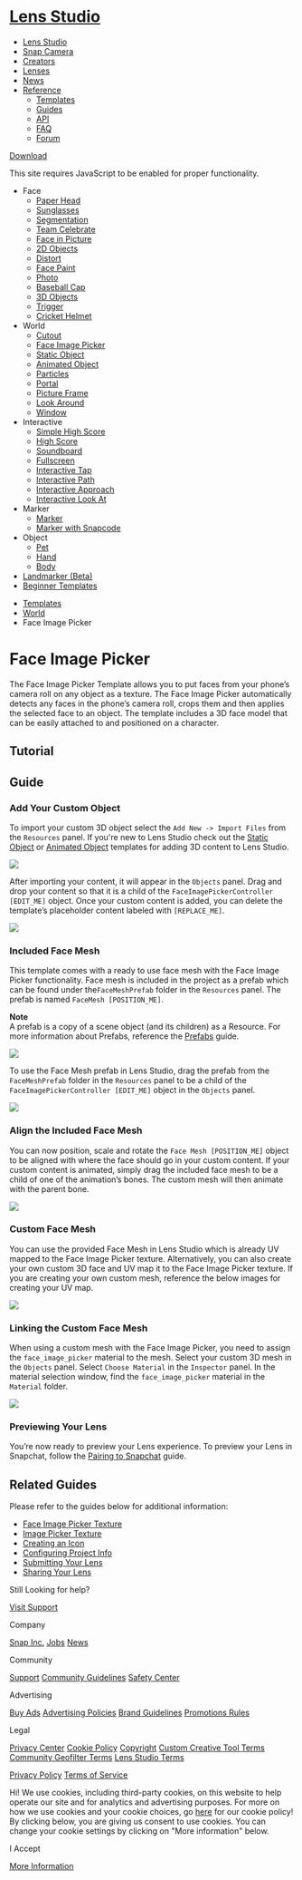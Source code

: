 # [Lens Studio](/)

  - [Lens Studio](/)
  - [Snap Camera](/snap-camera)
  - [Creators](/creators)
  - [Lenses](/lenses)
  - [News](/news)
  - [Reference](#)
      - [Templates](/templates)
      - [Guides](/guides)
      - [API](/api)
      - [FAQ](/support)
      - [Forum](https://support.lensstudio.com/hc/en-us/community/topics)

[Download](/download)

[](#) [](#)

This site requires JavaScript to be enabled for proper functionality.

  - Face
      - [Paper Head](/templates/face/paper-head)
      - [Sunglasses](/templates/face/sunglasses)
      - [Segmentation](/templates/face/segmentation)
      - [Team Celebrate](/templates/face/team-celebrate)
      - [Face in Picture](/templates/face/face-in-picture)
      - [2D Objects](/templates/face/2d-objects)
      - [Distort](/templates/face/distort)
      - [Face Paint](/templates/face/face-paint)
      - [Photo](/templates/face/photo)
      - [Baseball Cap](/templates/face/baseball-cap)
      - [3D Objects](/templates/face/3d-objects)
      - [Trigger](/templates/face/trigger)
      - [Cricket Helmet](/templates/face/cricket-helmet)
  - World
      - [Cutout](/templates/world/cutout)
      - [Face Image Picker](/templates/world/face-image-picker)
      - [Static Object](/templates/world/static-object)
      - [Animated Object](/templates/world/animated-object)
      - [Particles](/templates/world/particles)
      - [Portal](/templates/world/portal)
      - [Picture Frame](/templates/world/picture-frame)
      - [Look Around](/templates/world/look-around)
      - [Window](/templates/world/window)
  - Interactive
      - [Simple High Score](/templates/interactive/simple-high-score)
      - [High Score](/templates/interactive/high-score)
      - [Soundboard](/templates/interactive/soundboard)
      - [Fullscreen](/templates/interactive/fullscreen)
      - [Interactive Tap](/templates/interactive/interactive-tap)
      - [Interactive Path](/templates/interactive/interactive-path)
      - [Interactive
        Approach](/templates/interactive/interactive-approach)
      - [Interactive Look
        At](/templates/interactive/interactive-look-at)
  - Marker
      - [Marker](/templates/marker/marker)
      - [Marker with Snapcode](/templates/marker/marker-with-snapcode)
  - Object
      - [Pet](/templates/object/pet)
      - [Hand](/templates/object/hand)
      - [Body](/templates/object/body)
  - [Landmarker (Beta)](/templates/landmarker)
  - [Beginner Templates](/templates/beginner-templates)

<!-- end list -->

  - [Templates](/templates)
  - [World](/templates/world)
  - Face Image Picker

# Face Image Picker

The Face Image Picker Template allows you to put faces from your phone’s
camera roll on any object as a texture. The Face Image Picker
automatically detects any faces in the phone’s camera roll, crops them
and then applies the selected face to an object. The template includes a
3D face model that can be easily attached to and positioned on a
character.

## Tutorial

## Guide

### Add Your Custom Object

To import your custom 3D object select the `Add New -> Import Files`
from the `Resources` panel. If you're new to Lens Studio check out the
[Static Object](/templates/world/static-object) or [Animated
Object](/templates/world/animated-object) templates for adding 3D
content to Lens Studio. 

![](https://storage.googleapis.com/snapchat-lens-assets/f1a09194-f02d-43ed-92b8-62e843179ff0/lensStudio/Templates/VKgkU8_1_7_0/img/face_image_picker_import.gif)

After importing your content, it will appear in the `Objects` panel.
Drag and drop your content so that it is a child of
the `FaceImagePickerController [EDIT_ME]` object. Once your custom
content is added, you can delete the template’s placeholder content
labeled with `[REPLACE_ME]`.

![](https://storage.googleapis.com/snapchat-lens-assets/f1a09194-f02d-43ed-92b8-62e843179ff0/lensStudio/Templates/VKgkU8_1_7_0/img/face_image_picker_parent.gif)

### Included Face Mesh

This template comes with a ready to use face mesh with the Face Image
Picker functionality. Face mesh is included in the project as a prefab
which can be found under the`FaceMeshPrefab` folder in the `Resources`
panel. The prefab is named `FaceMesh [POSITION_ME]`.  

**Note**  
A prefab is a copy of a scene object (and its children) as a Resource.
For more information about Prefabs, reference the
[Prefabs](/guides/general/prefabs) guide.

![](https://storage.googleapis.com/snapchat-lens-assets/f1a09194-f02d-43ed-92b8-62e843179ff0/lensStudio/Templates/VKgkU8_1_7_0/img/face_image_picker_prefab.png)

To use the Face Mesh prefab in Lens Studio, drag the prefab from the
`FaceMeshPrefab` folder in the `Resources` panel to be a child of the
`FaceImagePickerController [EDIT_ME]` object in the `Objects` panel.

![](https://storage.googleapis.com/snapchat-lens-assets/f1a09194-f02d-43ed-92b8-62e843179ff0/lensStudio/Templates/VKgkU8_1_7_0/img/face_image_picker_prefab_drag.gif)

### Align the Included Face Mesh

You can now position, scale and rotate the `Face Mesh [POSITION_ME]`
object to be aligned with where the face should go in your custom
content. If your custom content is animated, simply drag the included
face mesh to be a child of one of the animation’s bones. The custom mesh
will then animate with the parent bone. 

![](https://storage.googleapis.com/snapchat-lens-assets/f1a09194-f02d-43ed-92b8-62e843179ff0/lensStudio/Templates/VKgkU8_1_7_0/img/face_image_picker_move.gif)

### Custom Face Mesh

You can use the provided Face Mesh in Lens Studio which is already UV
mapped to the Face Image Picker texture. Alternatively, you can also
create your own custom 3D face and UV map it to the Face Image Picker
texture. If you are creating your own custom mesh, reference the below
images for creating your UV map. 

![](https://storage.googleapis.com/snapchat-lens-assets/f1a09194-f02d-43ed-92b8-62e843179ff0/lensStudio/Templates/VKgkU8_1_7_0/img/face_image_picker_uv_1.png)

### Linking the Custom Face Mesh

When using a custom mesh with the Face Image Picker, you need to assign
the `face_image_picker` material to the mesh. Select your custom 3D mesh
in the `Objects` panel. Select `Choose Material` in the `Inspector`
panel. In the material selection window, find the `face_image_picker`
material in the `Material` folder. 

![](https://storage.googleapis.com/snapchat-lens-assets/f1a09194-f02d-43ed-92b8-62e843179ff0/lensStudio/Templates/VKgkU8_1_7_0/img/face_image_picker_choose_material.gif)

### Previewing Your Lens

You’re now ready to preview your Lens experience. To preview your Lens
in Snapchat, follow the [Pairing to
Snapchat](/guides/general/pairing-to-snapchat) guide.

## Related Guides

Please refer to the guides below for additional information:

  - [Face Image Picker
    Texture](/guides/face/face-effects/face-image-picker-texture)
  - [Image Picker Texture](/guides/2d/image-picker-texture)
  - [Creating an Icon](/guides/submission/creating-an-icon)
  - [Configuring Project
    Info](/guides/submission/configuring-project-info)
  - [Submitting Your Lens](/guides/submission/submitting-your-lens)
  - [Sharing Your Lens](/guides/sharing/sharing-your-lens)

  

Still Looking for help?

[Visit Support](/support)

Company

[Snap Inc.](https://www.snap.com/) [Jobs](https://www.snap.com/jobs/)
[News](https://www.snap.com/news/)

Community

[Support](https://support.snapchat.com/) [Community
Guidelines](https://support.snapchat.com/a/guidelines) [Safety
Center](https://www.snapchat.com/safety)

Advertising

[Buy Ads](https://www.snapchat.com/ads) [Advertising
Policies](https://www.snap.com/ad-policies/) [Brand
Guidelines](https://www.snap.com/brand-guidelines/) [Promotions
Rules](https://support.snapchat.com/a/promotions-rules)

Legal

[Privacy Center](https://www.snap.com/privacy/privacy-center/) [Cookie
Policy](https://www.snap.com/cookie-policy/)
[Copyright](https://support.snapchat.com/co/report-copyright) [Custom
Creative Tool
Terms](https://www.snap.com/en-US/terms/custom-creative-tools/)
[Community Geofilter Terms](https://www.snapchat.com/create/terms.html)
[Lens Studio Terms](https://www.snap.com/terms/lens-studio-terms/)

[Privacy Policy](https://www.snap.com/privacy/privacy-policy/) [Terms of
Service](https://www.snap.com/terms/)

Hi\! We use cookies, including third-party cookies, on this website to
help operate our site and for analytics and advertising purposes. For
more on how we use cookies and your cookie choices, go
[here](https://snap.com/cookie-policy/) for our cookie policy\! By
clicking below, you are giving us consent to use cookies. You can change
your cookie settings by clicking on "More information" below.

I Accept

[More Information](https://www.snapchat.com/cookie-settings)
